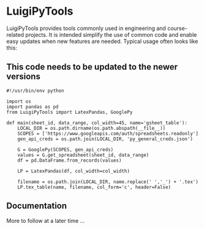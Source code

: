 # LuigiPyTools


LuigiPyTools provides tools commonly used in engineering and course-related projects. It is intended simplify the use of common code and enable easy updates when new features are needed. Typical usage often looks like this:

## This code needs to be updated to the newer versions

    #!/usr/bin/env python

    import os
    import pandas as pd
    from LuigiPyTools import LatexPandas, GooglePy

    def main(sheet_id, data_range, col_width=45, name='gsheet_table'):
        LOCAL_DIR = os.path.dirname(os.path.abspath(__file__))
        SCOPES = ['https://www.googleapis.com/auth/spreadsheets.readonly']
        gen_api_creds = os.path.join(LOCAL_DIR, 'py_general_creds.json')

        G = GooglePy(SCOPES, gen_api_creds)
        values = G.get_spreadsheet(sheet_id, data_range)
        df = pd.DataFrame.from_records(values)

        LP = LatexPandas(df, col_width=col_width)

        filename = os.path.join(LOCAL_DIR, name.replace(' ','_') + '.tex')
        LP.tex_table(name, filename, col_form='c', header=False)


## Documentation
More to follow at a later time ...
